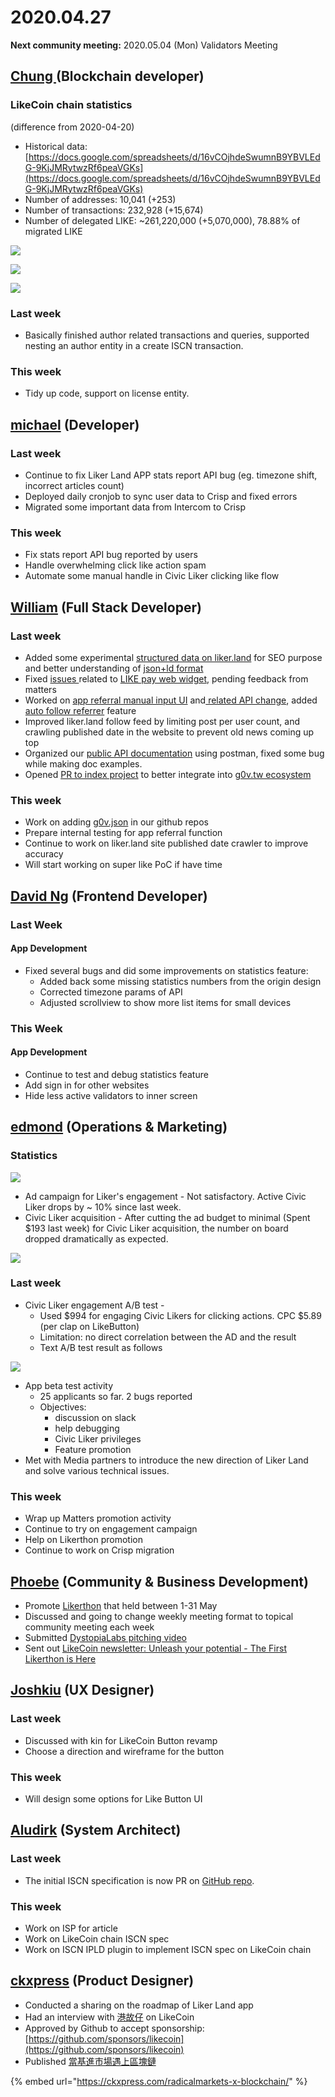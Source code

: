 # 2020.04.27

**Next community meeting:** 2020.05.04 \(Mon\) Validators Meeting

## [Chung ](https://like.co/chungwu)\(Blockchain developer\)

### LikeCoin chain statistics

\(difference from 2020-04-20\)

* Historical data: [https://docs.google.com/spreadsheets/d/16vCOjhdeSwumnB9YBVLEdG-9KjJMRytwzRf6peaVGKs](https://docs.google.com/spreadsheets/d/16vCOjhdeSwumnB9YBVLEdG-9KjJMRytwzRf6peaVGKs)
* Number of addresses: 10,041 \(+253\)
* Number of transactions: 232,928 \(+15,674\)
* Number of delegated LIKE: ~261,220,000 \(+5,070,000\), 78.88% of migrated LIKE

![](../../../.gitbook/assets/image%20%2826%29.png)

![](../../../.gitbook/assets/image%20%2830%29.png)

![](../../../.gitbook/assets/image%20%2819%29%20%282%29.png)

### Last week

* Basically finished author related transactions and queries, supported nesting an author entity in a create ISCN transaction.

### This week

* Tidy up code, support on license entity.

## [michael](httsp://like.co/michaelcheung) \(Developer\)

### Last week

* Continue to fix Liker Land APP stats report API bug \(eg. timezone shift, incorrect articles count\)
* Deployed daily cronjob to sync user data to Crisp and fixed errors
* Migrated some important data from Intercom to Crisp

### This week

* Fix stats report API bug reported by users
* Handle overwhelming click like action spam
* Automate some manual handle in Civic Liker clicking like flow

## [William](https://like.co/williamchong007) \(Full Stack Developer\)

### Last week

* Added some experimental [structured data on liker.land](https://github.com/likecoin/liker-land/pull/250) for SEO purpose and better understanding of [json+ld format](https://json-ld.org/)
* Fixed [issues ](https://github.com/likecoin/likecoin-api-public/pull/142)related to [LIKE pay web widget](https://github.com/likecoin/like-co/pull/1416), pending feedback from matters
* Worked on [app referral manual input UI](https://github.com/likecoin/likecoin-app/pull/151) and[ related API change](https://github.com/likecoin/likecoin-api-public/pull/143), added [auto follow referrer](https://github.com/likecoin/likecoin-app/pull/150) feature
* Improved liker.land follow feed by limiting post per user count, and crawling published date in the website to prevent old news coming up top
* Organized our [public API documentation](https://api.docs.like.co/) using postman, fixed some bug while making doc examples.
* Opened [PR to index project](https://github.com/chunyenHuang/awesome-g0v-projects/pull/6) to better integrate into [g0v.tw ecosystem](http://awesome-g0v-projects-dev-website.s3-website-us-east-1.amazonaws.com/)

### This week

* Work on adding [g0v.json](https://github.com/g0v/g0v.json) in our github repos
* Prepare internal testing for app referral function
* Continue to work on liker.land site published date crawler to improve accuracy
* Will start working on super like PoC if have time

## [David Ng](https://github.com/nwingt) \(Frontend Developer\)

### Last Week

#### App Development

* Fixed several bugs and did some improvements on statistics feature:
  * Added back some missing statistics numbers from the origin design
  * Corrected timezone params of API
  * Adjusted scrollview to show more list items for small devices

### This Week

#### App Development

* Continue to test and debug statistics feature
* Add sign in for other websites
* Hide less active validators to inner screen

## [**edmond**](https://like.co/edmondyu) **\(Operations & Marketing\)**

### **Statistics**

![](../../../.gitbook/assets/image%20%282%29.png)

* Ad campaign for Liker's engagement - Not satisfactory.  Active Civic Liker drops by ~ 10% since last week.
* Civic Liker acquisition - After cutting the ad budget to minimal \(Spent $193 last week\) for Civic Liker acquisition, the number on board dropped dramatically as expected.

![](../../../.gitbook/assets/image%20%2832%29.png)

### Last week

* Civic Liker engagement A/B test - 
  * Used $994 for engaging Civic Likers for clicking actions.  CPC $5.89 \(per clap on LikeButton\)
  * Limitation: no direct correlation between the AD and the result
  * Text A/B test result as follows

![](../../../.gitbook/assets/image%20%2834%29.png)

* App beta test activity
  * 25 applicants so far.  2 bugs reported
  * Objectives:
    * discussion on slack 
    * help debugging
    * Civic Liker privileges
    * Feature promotion
* Met with Media partners to introduce the new direction of Liker Land and solve various technical issues.

### This week

* Wrap up Matters promotion activity
* Continue to try on engagement campaign
* Help on Likerthon promotion
* Continue to work on Crisp migration



## [Phoebe](https://like.co/phoebe_fb) \(Community & Business Development\) <a id="fbf6"></a>

* Promote [Likerthon](https://www.matters.news/@likecoin/%E8%AE%9A%E5%AE%A2%E6%9D%BE-likerthon-2020-like-coin-%E7%8B%82%E6%83%B3%E6%9B%B2%E5%BE%8C%E7%BA%8C-bafyreiemfrqhcn6cy3gny6ov6rv2lxiccr7cuh2keeyrx5qtja62p545tm) that held between 1-31 May
* Discussed and going to change weekly meeting format to topical community meeting each week
* Submitted [DystopiaLabs pitching video](https://pepo.com/video/24239?utm_source=share&utm_medium=video&utm_campaign=24239)
* Sent out [LikeCoin newsletter: Unleash your potential - The First Likerthon is Here](https://likecoin.substack.com/p/unleash-your-potential-the-first)

## [Joshkiu](https://like.co/joshkiu) \(UX Designer\)

### Last week

* Discussed with kin for LikeCoin Button revamp
* Choose a direction and wireframe for the button

### This week

* Will design some options for Like Button UI

## [Aludirk](https://like.co/aludirk) \(System Architect\) <a id="fbf6"></a>

### Last week

* The initial ISCN specification is now PR on [GitHub repo](https://github.com/likecoin/iscn-specs/pull/6).

### This week

* Work on ISP for article
* Work on LikeCoin chain ISCN spec
* Work on ISCN IPLD plugin to implement ISCN spec on LikeCoin chain

## [ckxpress](https://like.co/ckxpress) \(Product Designer\) <a id="fbf6"></a>

* Conducted a sharing on the roadmap of Liker Land app
* Had an interview with [港故仔](https://www.kongstories.com/) on LikeCoin
* Approved by Github to accept sponsorship: [https://github.com/sponsors/likecoin](https://github.com/sponsors/likecoin)
* Published [當基進市場遇上區塊鏈](https://ckxpress.com/radicalmarkets-x-blockchain/) 

{% embed url="https://ckxpress.com/radicalmarkets-x-blockchain/" %}



